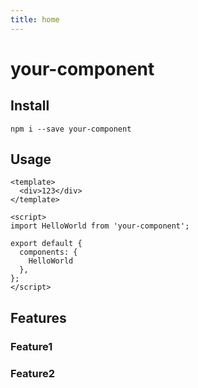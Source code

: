 ```yaml
---
title: home
---
```


# your-component

## Install

```shell
npm i --save your-component
```

## Usage

```vue
<template>
  <div>123</div>
</template>

<script>
import HelloWorld from 'your-component';

export default {
  components: {
    HelloWorld
  },
};
</script>
```

## Features

### Feature1

<Demo component="Feature1" />

### Feature2

<Demo component="Feature2" />
